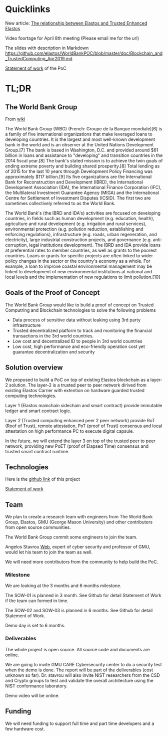 # Quicklinks

New article: [The relationship between Elastos and Trusted Enhanced Elastos](doc/RelationshipWithElastos.md)

Video foortage for April 8th meeting (Please email me for the url)

The slides with description in Markdown
<https://github.com/elastos/WorldBankPOC/blob/master/doc/Blockchain_and_TrustedComputing_Apr2019.md>

[Statement of work](doc/SOW-overview.md) of the PoC

# TL;DR


## The World Bank Group

From [wiki](https://en.wikipedia.org/wiki/World_Bank_Group)

The World Bank Group (WBG) (French: Groupe de la Banque mondiale)[6] is a family of five international organizations that make leveraged loans to developing countries. It is the largest and most well-known development bank in the world and is an observer at the United Nations Development Group.[7] The bank is based in Washington, D.C. and provided around $61 billion in loans and assistance to "developing" and transition countries in the 2014 fiscal year.[8] The bank's stated mission is to achieve the twin goals of ending extreme poverty and building shared prosperity.[8] Total lending as of 2015 for the last 10 years through Development Policy Financing was approximately $117 billion.[9] Its five organizations are the International Bank for Reconstruction and Development (IBRD), the International Development Association (IDA), the International Finance Corporation (IFC), the Multilateral Investment Guarantee Agency (MIGA) and the International Centre for Settlement of Investment Disputes (ICSID). The first two are sometimes collectively referred to as the World Bank.

The World Bank's (the IBRD and IDA's) activities are focused on developing countries, in fields such as human development (e.g. education, health), agriculture and rural development (e.g. irrigation and rural services), environmental protection (e.g. pollution reduction, establishing and enforcing regulations), infrastructure (e.g. roads, urban regeneration, and electricity), large industrial construction projects, and governance (e.g. anti-corruption, legal institutions development). The IBRD and IDA provide loans at preferential rates to member countries, as well as grants to the poorest countries. Loans or grants for specific projects are often linked to wider policy changes in the sector or the country's economy as a whole. For example, a loan to improve coastal environmental management may be linked to development of new environmental institutions at national and local levels and the implementation of new regulations to limit pollution.[10]

## Goals of the Proof of Concept

The World Bank Group would like to build a proof of concept on Trusted Computring and Blockchain technologies to solve the following problems

- Data process of sensitive data without leaking using 3rd party infrastructure
- Trusted decentralized platform to track and monitoring the financial transactions in the 3rd world countries. 
- Low cost and decentralized ID to people in 3rd world countries
- Low cost, high performance and eco-friendly operation cost yet guarantee decentralization and security

## Solution overview

We proposed to build a PoC on top of existing Elastos blockchain as a layer-2 solution. The layer-2 is a trusted peer to peer network dirived from existing Elastos Carrier with extention on hardware guarded trusted computing technologies. 

Layer 1 (Elastos mainchain sidechain and smart contract) provide immutable ledger and smart contract logic. 

Layer 2 (Trusted computing enhanced peer 2 peer network) provide RoT (Roof of Trust), remote attestation, PoT (proof of Trust) consensus and local attestation on high performance PC to execute digital capsule. 

In the future, we will extend the layer 3 on top of the trusted peer to peer network, providing new PoET (proof of Elapsed Time) consensus and trusted smart contract runtime. 

## Technologies

Here is the [github link](http://github.com/elastos/WorldBankPOC) of this project

[Statement of work](https://github.com/elastos/WorldBankPOC/blob/master/doc/SOW-overview.md)

## Team

We plan to create a research team with engineers from The World Bank Group, Elastos, GMU (George Mason University) and other contributors from open source communities. 

The World Bank Group commit some engineers to join the team.

Angelos Stavrou [Web](http://cs.gmu.edu/~astavrou), expert of cyber security and  professor of GMU, would let his team to join the team as well.

We will need more contributors from the community to help build the PoC.

### Milestone

We are looking at the 3 months and 6 months milestone.

The SOW-01 is planned in 3 month. See Github for detail Statement of Work if the team can formed in time.

The SOW-02 and SOW-03 is planned in 6 months. See Github for detail Statement of Work. 

Demo day is set to 6 months.

### Deliverables

The whole project is open source. All source code and documents are online.

We are going to invite GMU CARE Cybersecurity center to do a security test when the demo is done. The report will  be part of the deliverables (cost unknown so far).
Dr. stavrou will also invite NIST researchers from the CSD and Crypto groups to test and validate the overall architecture using the NIST conformance laboratory.

Demo video will be online.

## Funding

We will need funding to support full time and part time developers and a few hardware cost.


